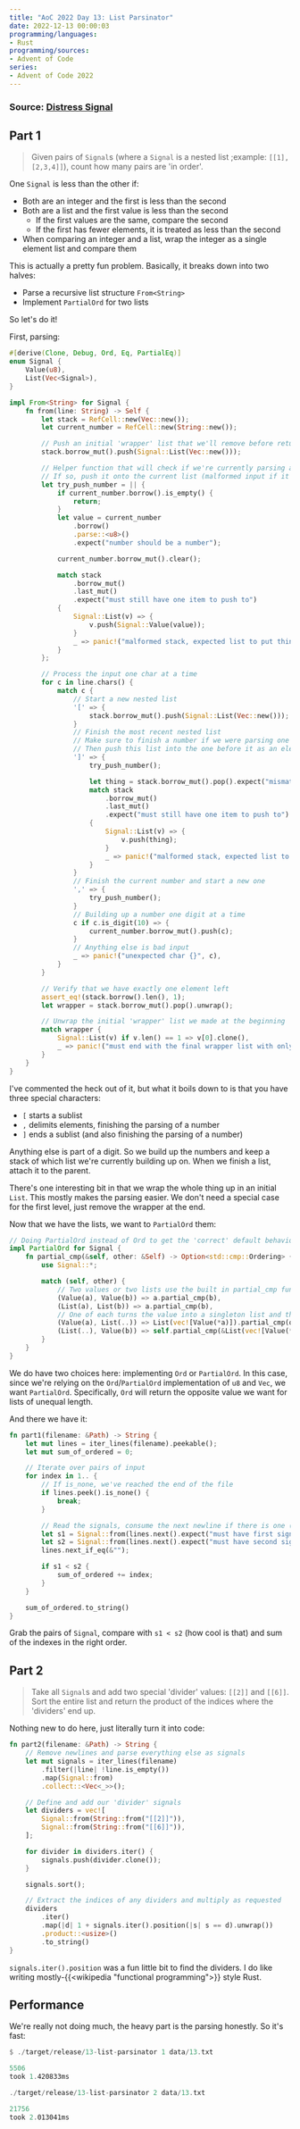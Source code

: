 ```yaml
---
title: "AoC 2022 Day 13: List Parsinator"
date: 2022-12-13 00:00:03
programming/languages:
- Rust
programming/sources:
- Advent of Code
series:
- Advent of Code 2022
---
```

### Source: [Distress Signal](https://adventofcode.com/2022/day/13)

## Part 1

> Given pairs of `Signal`s (where a `Signal` is a nested list ;example: `[[1],[2,3,4]]`), count how many pairs are 'in order'. 

One `Signal` is less than the other if: 

* Both are an integer and the first is less than the second
* Both are a list and the first value is less than the second
  * If the first values are the same, compare the second
  * If the first has fewer elements, it is treated as less than the second
* When comparing an integer and a list, wrap the integer as a single element list and compare them

<!--more-->

This is actually a pretty fun problem. Basically, it breaks down into two halves: 

* Parse a recursive list structure `From<String>`
* Implement `PartialOrd` for two lists

So let's do it!

First, parsing:

```rust
#[derive(Clone, Debug, Ord, Eq, PartialEq)]
enum Signal {
    Value(u8),
    List(Vec<Signal>),
}

impl From<String> for Signal {
    fn from(line: String) -> Self {
        let stack = RefCell::new(Vec::new());
        let current_number = RefCell::new(String::new());

        // Push an initial 'wrapper' list that we'll remove before returning
        stack.borrow_mut().push(Signal::List(Vec::new()));

        // Helper function that will check if we're currently parsing a number
        // If so, push it onto the current list (malformed input if it's not a list)
        let try_push_number = || {
            if current_number.borrow().is_empty() {
                return;
            }
            let value = current_number
                .borrow()
                .parse::<u8>()
                .expect("number should be a number");

            current_number.borrow_mut().clear();

            match stack
                .borrow_mut()
                .last_mut()
                .expect("must still have one item to push to")
            {
                Signal::List(v) => {
                    v.push(Signal::Value(value));
                }
                _ => panic!("malformed stack, expected list to put thing in"),
            }
        };

        // Process the input one char at a time
        for c in line.chars() {
            match c {
                // Start a new nested list
                '[' => {
                    stack.borrow_mut().push(Signal::List(Vec::new()));
                }
                // Finish the most recent nested list
                // Make sure to finish a number if we were parsing one
                // Then push this list into the one before it as an element
                ']' => {
                    try_push_number();

                    let thing = stack.borrow_mut().pop().expect("mismatched []");
                    match stack
                        .borrow_mut()
                        .last_mut()
                        .expect("must still have one item to push to")
                    {
                        Signal::List(v) => {
                            v.push(thing);
                        }
                        _ => panic!("malformed stack, expected list to put thing in"),
                    }
                }
                // Finish the current number and start a new one
                ',' => {
                    try_push_number();
                }
                // Building up a number one digit at a time
                c if c.is_digit(10) => {
                    current_number.borrow_mut().push(c);
                }
                // Anything else is bad input
                _ => panic!("unexpected char {}", c),
            }
        }

        // Verify that we have exactly one element left
        assert_eq!(stack.borrow().len(), 1);
        let wrapper = stack.borrow_mut().pop().unwrap();

        // Unwrap the initial 'wrapper' list we made at the beginning
        match wrapper {
            Signal::List(v) if v.len() == 1 => v[0].clone(),
            _ => panic!("must end with the final wrapper list with only one element"),
        }
    }
}
```

I've commented the heck out of it, but what it boils down to is that you have three special characters:

* `[` starts a sublist
* `,` delimits elements, finishing the parsing of a number 
* `]` ends a sublist (and also finishing the parsing of a number)

Anything else is part of a digit. So we build up the numbers and keep a stack of which list we're currently building up on. When we finish a list, attach it to the parent.

There's one interesting bit in that we wrap the whole thing up in an initial `List`. This mostly makes the parsing easier. We don't need a special case for the first level, just remove the wrapper at the end. 

Now that we have the lists, we want to `PartialOrd` them:

```rust
// Doing PartialOrd instead of Ord to get the 'correct' default behavior for Vecs in List
impl PartialOrd for Signal {
    fn partial_cmp(&self, other: &Self) -> Option<std::cmp::Ordering> {
        use Signal::*;

        match (self, other) {
            // Two values or two lists use the built in partial_cmp functions
            (Value(a), Value(b)) => a.partial_cmp(b),
            (List(a), List(b)) => a.partial_cmp(b),
            // One of each turns the value into a singleton list and then compares
            (Value(a), List(..)) => List(vec![Value(*a)]).partial_cmp(other),
            (List(..), Value(b)) => self.partial_cmp(&List(vec![Value(*b)])),
        }
    }
}
```

We do have two choices here: implementing `Ord` or `PartialOrd`. In this case, since we're relying on the `Ord`/`PartialOrd` implementation of `u8` and `Vec`, we want `PartialOrd`. Specifically, `Ord` will return the opposite value we want for lists of unequal length. 

And there we have it:

```rust
fn part1(filename: &Path) -> String {
    let mut lines = iter_lines(filename).peekable();
    let mut sum_of_ordered = 0;

    // Iterate over pairs of input
    for index in 1.. {
        // If is_none, we've reached the end of the file
        if lines.peek().is_none() {
            break;
        }

        // Read the signals, consume the next newline if there is one (otherwise EOF)
        let s1 = Signal::from(lines.next().expect("must have first signal"));
        let s2 = Signal::from(lines.next().expect("must have second signal"));
        lines.next_if_eq(&"");

        if s1 < s2 {
            sum_of_ordered += index;
        }
    }

    sum_of_ordered.to_string()
}
```

Grab the pairs of `Signal`, compare with `s1 < s2` (how cool is that) and sum of the indexes in the right order. 

## Part 2

> Take all `Signal`s and add two special 'divider' values: `[[2]]` and `[[6]]`. Sort the entire list and return the product of the indices where the 'dividers' end up.

Nothing new to do here, just literally turn it into code:

```rust
fn part2(filename: &Path) -> String {
    // Remove newlines and parse everything else as signals
    let mut signals = iter_lines(filename)
        .filter(|line| !line.is_empty())
        .map(Signal::from)
        .collect::<Vec<_>>();

    // Define and add our 'divider' signals
    let dividers = vec![
        Signal::from(String::from("[[2]]")),
        Signal::from(String::from("[[6]]")),
    ];

    for divider in dividers.iter() {
        signals.push(divider.clone());
    }

    signals.sort();

    // Extract the indices of any dividers and multiply as requested
    dividers
        .iter()
        .map(|d| 1 + signals.iter().position(|s| s == d).unwrap())
        .product::<usize>()
        .to_string()
}
```

`signals.iter().position` was a fun little bit to find the dividers. I do like writing mostly-{{<wikipedia "functional programming">}} style Rust. 

## Performance

We're really not doing much, the heavy part is the parsing honestly. So it's fast:

```rust
$ ./target/release/13-list-parsinator 1 data/13.txt

5506
took 1.420833ms

./target/release/13-list-parsinator 2 data/13.txt

21756
took 2.013041ms
```